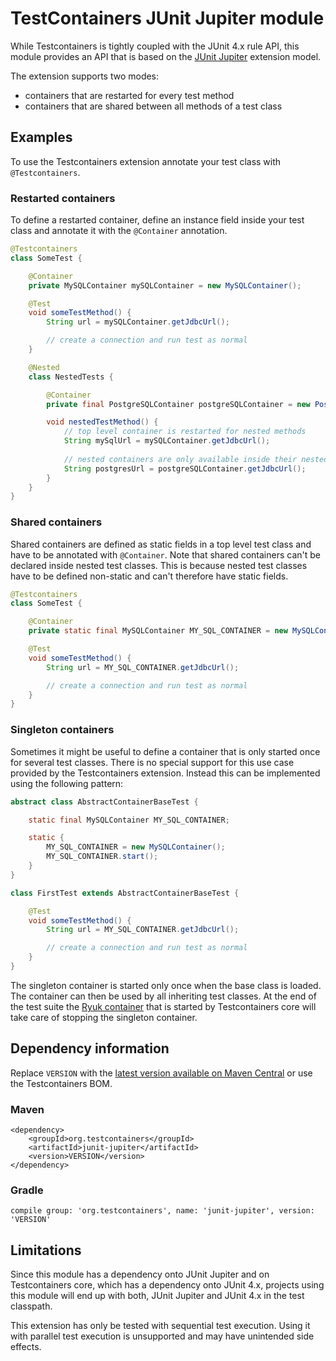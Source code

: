 # TestContainers JUnit Jupiter module

While Testcontainers is tightly coupled with the JUnit 4.x rule API, this module provides
an API that is based on the [JUnit Jupiter](https://junit.org/junit5/) extension model.

The extension supports two modes:

- containers that are restarted for every test method
- containers that are shared between all methods of a test class

## Examples

To use the Testcontainers extension annotate your test class with `@Testcontainers`.

### Restarted containers

To define a restarted container, define an instance field inside your test class and annotate it with
the `@Container` annotation.

```java
@Testcontainers
class SomeTest {

    @Container
    private MySQLContainer mySQLContainer = new MySQLContainer();

    @Test
    void someTestMethod() {
        String url = mySQLContainer.getJdbcUrl();

        // create a connection and run test as normal
    }

    @Nested
    class NestedTests {

        @Container
        private final PostgreSQLContainer postgreSQLContainer = new PostgreSQLContainer();

        void nestedTestMethod() {
            // top level container is restarted for nested methods
            String mySqlUrl = mySQLContainer.getJdbcUrl();
            
            // nested containers are only available inside their nested class
            String postgresUrl = postgreSQLContainer.getJdbcUrl();
        }
    }
}
```

### Shared containers

Shared containers are defined as static fields in a top level test class and have to be annotated with `@Container`.
Note that shared containers can't be declared inside nested test classes.
This is because nested test classes have to be defined non-static and can't therefore have static fields.

```java
@Testcontainers
class SomeTest {

    @Container
    private static final MySQLContainer MY_SQL_CONTAINER = new MySQLContainer();

    @Test
    void someTestMethod() {
        String url = MY_SQL_CONTAINER.getJdbcUrl();

        // create a connection and run test as normal
    }
}
```

### Singleton containers

Sometimes it might be useful to define a container that is only started once for several test classes.
There is no special support for this use case provided by the Testcontainers extension.
Instead this can be implemented using the following pattern:

```java
abstract class AbstractContainerBaseTest {

    static final MySQLContainer MY_SQL_CONTAINER;

    static {
        MY_SQL_CONTAINER = new MySQLContainer();
        MY_SQL_CONTAINER.start();
    }
}

class FirstTest extends AbstractContainerBaseTest {

    @Test
    void someTestMethod() {
        String url = MY_SQL_CONTAINER.getJdbcUrl();

        // create a connection and run test as normal
    }
}
```

The singleton container is started only once when the base class is loaded.
The container can then be used by all inheriting test classes.
At the end of the test suite the [Ryuk container](https://github.com/testcontainers/moby-ryuk)
that is started by Testcontainers core will take care of stopping the singleton container.

## Dependency information

Replace `VERSION` with the [latest version available on Maven Central](https://search.maven.org/#search%7Cga%7C1%7Cg%3A%22org.testcontainers%22) or use the Testcontainers BOM.

### Maven

```
<dependency>
    <groupId>org.testcontainers</groupId>
    <artifactId>junit-jupiter</artifactId>
    <version>VERSION</version>
</dependency>
```

### Gradle

```
compile group: 'org.testcontainers', name: 'junit-jupiter', version: 'VERSION'
```

## Limitations

Since this module has a dependency onto JUnit Jupiter and on Testcontainers core, which
has a dependency onto JUnit 4.x, projects using this module will end up with both, JUnit Jupiter
and JUnit 4.x in the test classpath.

This extension has only be tested with sequential test execution. Using it with parallel test execution is unsupported and may have unintended side effects.
